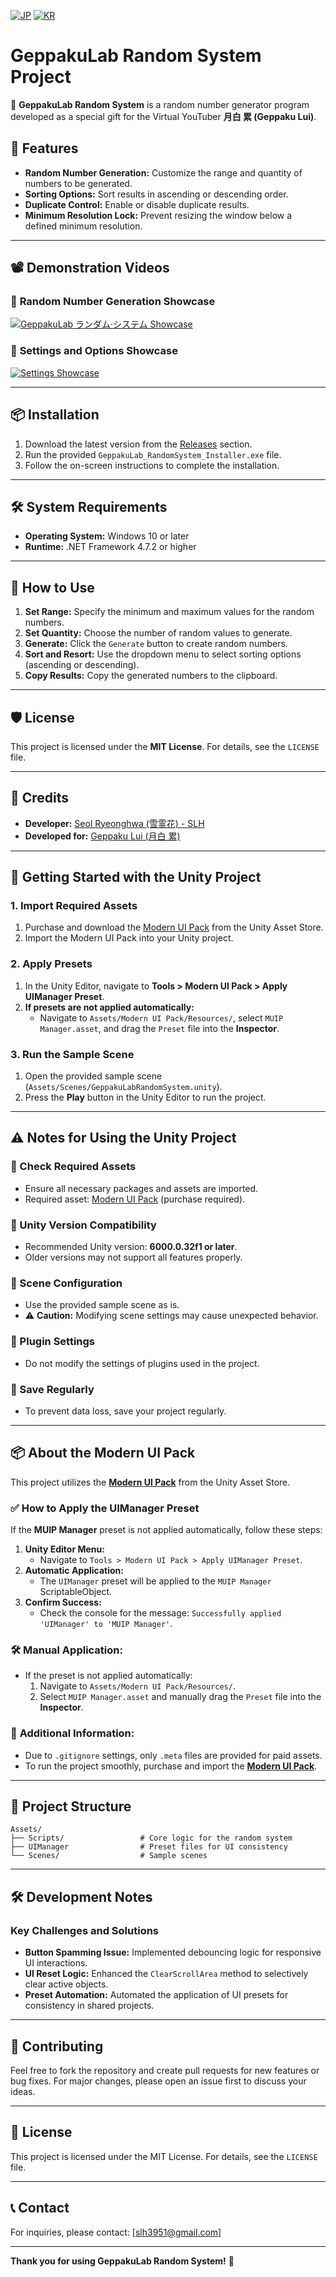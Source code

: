 [![JP](https://img.shields.io/badge/Language-Japanese-blue)](https://github.com/dev-SLH/GeppakuLabRandomSystem/blob/main/README.md) [![KR](https://img.shields.io/badge/Language-Korean-red)](https://github.com/dev-SLH/GeppakuLabRandomSystem/blob/main/Readme%20Kr.md)

# GeppakuLab Random System Project

🌙 **GeppakuLab Random System** is a random number generator program developed as a special gift for the Virtual YouTuber **月白 累 (Geppaku Lui)**.

## 🎯 Features
- **Random Number Generation:** Customize the range and quantity of numbers to be generated.
- **Sorting Options:** Sort results in ascending or descending order.
- **Duplicate Control:** Enable or disable duplicate results.
- **Minimum Resolution Lock:** Prevent resizing the window below a defined minimum resolution.

---

## 📽️ Demonstration Videos

### 🎥 **Random Number Generation Showcase**
[![GeppakuLab ランダム·システム Showcase](https://img.youtube.com/vi/j1sl5BKaaOg/0.jpg)](https://youtu.be/j1sl5BKaaOg)

### 🎥 **Settings and Options Showcase**
[![Settings Showcase](https://img.youtube.com/vi/RKB7lpRkYCU/0.jpg)](https://youtu.be/RKB7lpRkYCU)

---

## 📦 Installation
1. Download the latest version from the [Releases](https://github.com/dev-SLH/GeppakuLabRandomSystem/releases) section.
2. Run the provided `GeppakuLab_RandomSystem_Installer.exe` file.
3. Follow the on-screen instructions to complete the installation.

---

## 🛠️ System Requirements
- **Operating System:** Windows 10 or later
- **Runtime:** .NET Framework 4.7.2 or higher

---

## 📖 How to Use

1. **Set Range:** Specify the minimum and maximum values for the random numbers.
2. **Set Quantity:** Choose the number of random values to generate.
3. **Generate:** Click the `Generate` button to create random numbers.
4. **Sort and Resort:** Use the dropdown menu to select sorting options (ascending or descending).
5. **Copy Results:** Copy the generated numbers to the clipboard.

---

## 🛡️ License
This project is licensed under the **MIT License**. For details, see the `LICENSE` file.

---

## 💌 Credits
- **Developer:** [Seol Ryeonghwa (雪霊花) - SLH](https://x.com/slh3951)
- **Developed for:** [Geppaku Lui (月白 累)](https://www.youtube.com/@Geppaku_Lui)

---

## 🚀 Getting Started with the Unity Project

### 1. Import Required Assets
1. Purchase and download the [Modern UI Pack](https://assetstore.unity.com/packages/tools/gui/modern-ui-pack-201717) from the Unity Asset Store.
2. Import the Modern UI Pack into your Unity project.

### 2. Apply Presets
1. In the Unity Editor, navigate to **Tools > Modern UI Pack > Apply UIManager Preset**.
2. **If presets are not applied automatically:**
   - Navigate to `Assets/Modern UI Pack/Resources/`, select `MUIP Manager.asset`,
     and drag the `Preset` file into the **Inspector**.

### 3. Run the Sample Scene
1. Open the provided sample scene (`Assets/Scenes/GeppakuLabRandomSystem.unity`).
2. Press the **Play** button in the Unity Editor to run the project.

---

## ⚠️ Notes for Using the Unity Project

### 📌 Check Required Assets
- Ensure all necessary packages and assets are imported.
- Required asset: [Modern UI Pack](https://assetstore.unity.com/packages/tools/gui/modern-ui-pack-201717) (purchase required).

### 📌 Unity Version Compatibility
- Recommended Unity version: **6000.0.32f1 or later**.
- Older versions may not support all features properly.

### 📌 Scene Configuration
- Use the provided sample scene as is.
- ⚠️ **Caution:** Modifying scene settings may cause unexpected behavior.

### 📌 Plugin Settings
- Do not modify the settings of plugins used in the project.

### 📌 Save Regularly
- To prevent data loss, save your project regularly.

---

## 📦 About the Modern UI Pack

This project utilizes the [**Modern UI Pack**](https://assetstore.unity.com/packages/tools/gui/modern-ui-pack-201717) from the Unity Asset Store.

### ✅ **How to Apply the UIManager Preset**

If the **MUIP Manager** preset is not applied automatically, follow these steps:

1. **Unity Editor Menu:**
   - Navigate to `Tools > Modern UI Pack > Apply UIManager Preset`.
2. **Automatic Application:**
   - The `UIManager` preset will be applied to the `MUIP Manager` ScriptableObject.
3. **Confirm Success:**
   - Check the console for the message: `Successfully applied 'UIManager' to 'MUIP Manager'`.

### 🛠️ **Manual Application:**

- If the preset is not applied automatically:
  1. Navigate to `Assets/Modern UI Pack/Resources/`.
  2. Select `MUIP Manager.asset` and manually drag the `Preset` file into the **Inspector**.

### 🚀 **Additional Information:**

- Due to `.gitignore` settings, only `.meta` files are provided for paid assets.
- To run the project smoothly, purchase and import the [**Modern UI Pack**](https://assetstore.unity.com/packages/tools/gui/modern-ui-pack-201717).

---

## 📝 Project Structure
```plaintext
Assets/
├── Scripts/                 # Core logic for the random system
├── UIManager                # Preset files for UI consistency
└── Scenes/                  # Sample scenes
```

---

## 🛠️ Development Notes
### Key Challenges and Solutions
- **Button Spamming Issue:** Implemented debouncing logic for responsive UI interactions.
- **UI Reset Logic:** Enhanced the `ClearScrollArea` method to selectively clear active objects.
- **Preset Automation:** Automated the application of UI presets for consistency in shared projects.

---

## 💬 Contributing
Feel free to fork the repository and create pull requests for new features or bug fixes. For major changes, please open an issue first to discuss your ideas.

---

## 📝 License
This project is licensed under the MIT License. For details, see the `LICENSE` file.

---

## 📞 Contact
For inquiries, please contact: [slh3951@gmail.com]

---

**Thank you for using GeppakuLab Random System!** 🌙

